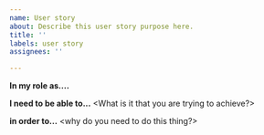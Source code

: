 ```yaml
---
name: User story
about: Describe this user story purpose here.
title: ''
labels: user story
assignees: ''

---
```


**In my role as....**
<Describe your role here>

**I need to be able to...**
<What is it that you are trying to achieve?>

**in order to...**
<why do you need to do this thing?>
